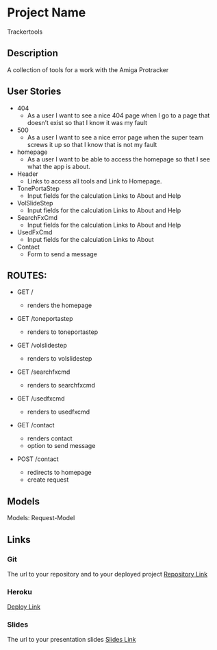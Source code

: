 # Project Name
Trackertools

## Description

A collection of tools for a work with the Amiga Protracker
 
## User Stories

- 404
   - As a user I want to see a nice 404 page when I go to a page that doesn’t exist so that I know it was my fault 
- 500
   - As a user I want to see a nice error page when the super team screws it up so that I know that is not my fault
- homepage
   - As a user I want to be able to access the homepage so that I see what the app is about. 
- Header
   - Links to access all tools and  Link to Homepage.
- TonePortaStep
   - Input fields for the calculation Links to About and Help
- VolSlideStep 
   - Input fields for the calculation Links to About and Help
- SearchFxCmd 
   - Input fields for the calculation Links to About and Help
- UsedFxCmd 
   - Input fields for the calculation Links to About
- Contact 
   - Form to send a message

## ROUTES:

- GET / 
  - renders the homepage

- GET /toneportastep
   - renders to toneportastep

- GET /volslidestep
   - renders to volslidestep

- GET /searchfxcmd
   - renders to searchfxcmd

- GET /usedfxcmd
   - renders to usedfxcmd

- GET /contact
  - renders contact
  - option to send message

- POST /contact
  - redirects to homepage
  - create request

## Models

Models: Request-Model

## Links

### Git
The url to your repository and to your deployed project
[Repository Link](https://github.com/christiangerbig/Trackertools)

### Heroku
[Deploy Link](https://trackertools.herokuapp.com/)

### Slides

The url to your presentation slides
[Slides Link]()